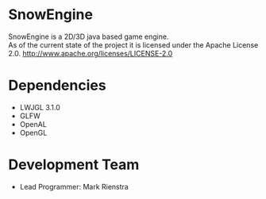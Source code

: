 # SnowEngine

SnowEngine is a 2D/3D java based game engine.  
As of the current state of the project it is licensed under the Apache License 2.0.
http://www.apache.org/licenses/LICENSE-2.0

# Dependencies
* LWJGL 3.1.0
* GLFW
* OpenAL
* OpenGL

# Development Team
* Lead Programmer: Mark Rienstra
